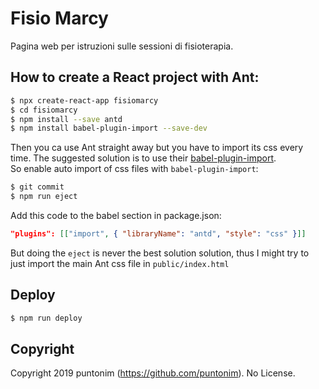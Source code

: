 # Fisio Marcy

Pagina web per istruzioni sulle sessioni di fisioterapia.

## How to create a React project with Ant:
```bash
$ npx create-react-app fisiomarcy
$ cd fisiomarcy
$ npm install --save antd
$ npm install babel-plugin-import --save-dev
```

Then you ca use Ant straight away but you have to import its css every time.
The suggested solution is to use their [babel-plugin-import](https://github.com/ant-design/babel-plugin-import).   
So enable auto import of css files with `babel-plugin-import`:
```bash
$ git commit
$ npm run eject
```
Add this code to the babel section in package.json:
```json
"plugins": [["import", { "libraryName": "antd", "style": "css" }]]
```

But doing the `eject` is never the best solution solution, thus I might try to just
import the main Ant css file in `public/index.html`

## Deploy
```bash
$ npm run deploy
```

## Copyright
Copyright 2019 puntonim (https://github.com/puntonim). No License.